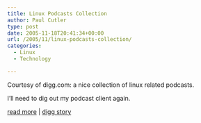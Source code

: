 ```yaml
---
title: Linux Podcasts Collection
author: Paul Cutler
type: post
date: 2005-11-18T20:41:34+00:00
url: /2005/11/linux-podcasts-collection/
categories:
  - Linux
  - Technology

---
```

Courtesy of digg.com: a nice collection of linux related podcasts.

I&#8217;ll need to dig out my podcast client again.

[read more][1]&nbsp;|&nbsp;[digg story][2]

 [1]: http://www.thelinuxlink.net/
 [2]: http://digg.com/linux_unix/Linux_Podcasts_Collection